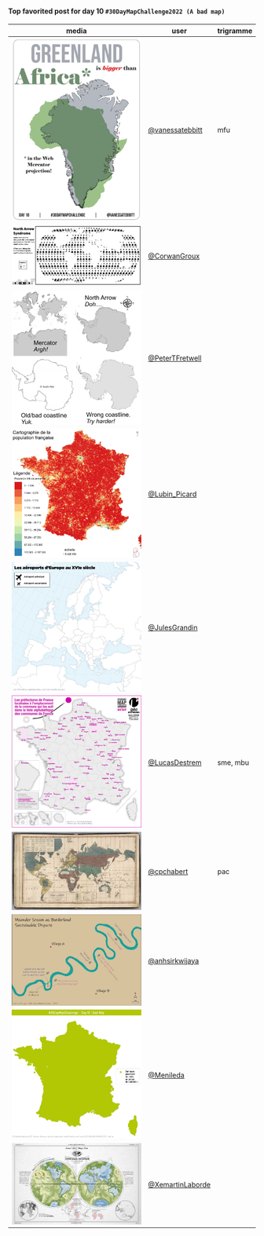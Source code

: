 #### Top favorited post for day 10 `#30DayMapChallenge2022 (A bad map)`
| media | user | trigramme |
|-------|------|-----------|
| ![image](uploads/559d0d906f0bd8880b8600c64ef99f8c/image.png) | [@vanessatebbitt](https://twitter.com/vanessatebbitt/status/1590603793225261056) | mfu |
| ![image](uploads/c801f103024361458f557ea3cfb78775/image.png) | [@CorwanGroux](https://twitter.com/CorwanGroux/status/1590702602294919168) |  |
| ![image](uploads/96811fcd919b48e79788d5a57c5fdbb6/image.png) | [@PeterTFretwell](https://twitter.com/PeterTFretwell/status/1590794839691759616) |  |
| ![image](uploads/ab5735c298e5c0a2de789e3b05ceadeb/image.png) | [@Lubin_Picard](https://twitter.com/Lubin_Picard/status/1590592592135208961) |  |
| ![image](uploads/5667a9ddf8f250e99487f9e6086457b2/image.png) | [@JulesGrandin](https://twitter.com/JulesGrandin/status/1590609200752734209) |  |
| ![image](uploads/593ca6f334a4e2cff4491efd43d4ed2d/image.png) | [@LucasDestrem](https://twitter.com/LucasDestrem/status/1590613428754079744) | sme, mbu |
| ![image](uploads/682e0d0e5585af258c043de6d38fe737/image.png) | [@cpchabert](https://twitter.com/cpchabert/status/1590636517625847809) | pac |
| ![image](uploads/65db9f9611338d07de017b8c1c01e82f/image.png) | [@anhsirkwijaya](https://twitter.com/anhsirkwijaya/status/1590748905477910528) |  |
| ![image](uploads/a1e92af39493a4f3b62f6f639a6ed361/image.png) | [@Menileda](https://twitter.com/Menileda/status/1590743063554846722) |  |
| ![image](uploads/4043b083c2aac41acf67bf6d9d18b477/image.png) | [@XemartinLaborde](https://twitter.com/XemartinLaborde/status/1590641603106205696) |  |

